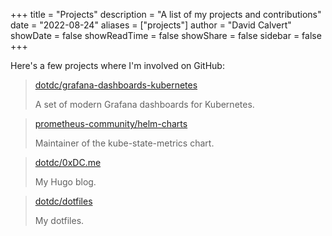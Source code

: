 +++
title = "Projects"
description = "A list of my projects and contributions"
date = "2022-08-24"
aliases = ["projects"]
author = "David Calvert"
showDate = false
showReadTime = false
showShare = false
sidebar = false
+++

Here's a few projects where I'm involved on GitHub:

> [dotdc/grafana-dashboards-kubernetes](https://github.com/dotdc/grafana-dashboards-kubernetes)
>
> A set of modern Grafana dashboards for Kubernetes.

> [prometheus-community/helm-charts](https://github.com/prometheus-community/helm-charts)
>
> Maintainer of the kube-state-metrics chart.

> [dotdc/0xDC.me](https://github.com/dotdc/0xDC.me)
>
> My Hugo blog.

> [dotdc/dotfiles](https://github.com/dotdc/dotfiles)
>
> My dotfiles.
